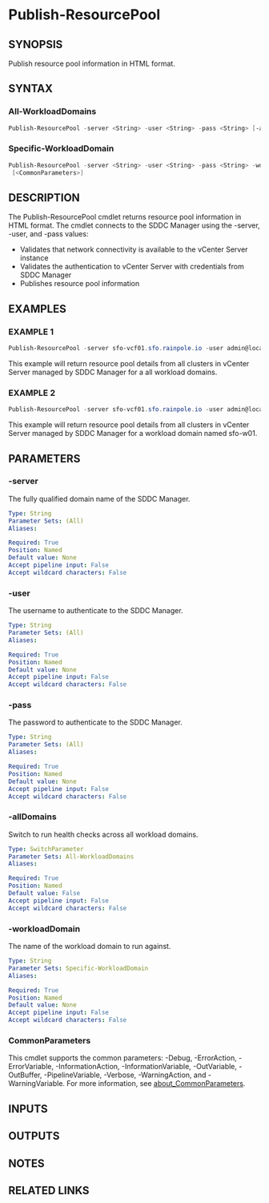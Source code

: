 # Publish-ResourcePool

## SYNOPSIS

Publish resource pool information in HTML format.

## SYNTAX

### All-WorkloadDomains

```powershell
Publish-ResourcePool -server <String> -user <String> -pass <String> [-allDomains] [<CommonParameters>]
```

### Specific-WorkloadDomain

```powershell
Publish-ResourcePool -server <String> -user <String> -pass <String> -workloadDomain <String>
 [<CommonParameters>]
```

## DESCRIPTION

The Publish-ResourcePool cmdlet returns resource pool information in HTML format.
The cmdlet connects to the SDDC Manager using the -server, -user, and -pass values:

- Validates that network connectivity is available to the vCenter Server instance
- Validates the authentication to vCenter Server with credentials from SDDC Manager
- Publishes resource pool information

## EXAMPLES

### EXAMPLE 1

```powershell
Publish-ResourcePool -server sfo-vcf01.sfo.rainpole.io -user admin@local -pass VMw@re1!VMw@re1! -allDomains
```

This example will return resource pool details from all clusters in vCenter Server managed by SDDC Manager for a all workload domains.

### EXAMPLE 2

```powershell
Publish-ResourcePool -server sfo-vcf01.sfo.rainpole.io -user admin@local -pass VMw@re1!VMw@re1! -workloadDomain sfo-w01
```

This example will return resource pool details from all clusters in vCenter Server managed by SDDC Manager for a workload domain named sfo-w01.

## PARAMETERS

### -server

The fully qualified domain name of the SDDC Manager.

```yaml
Type: String
Parameter Sets: (All)
Aliases:

Required: True
Position: Named
Default value: None
Accept pipeline input: False
Accept wildcard characters: False
```

### -user

The username to authenticate to the SDDC Manager.

```yaml
Type: String
Parameter Sets: (All)
Aliases:

Required: True
Position: Named
Default value: None
Accept pipeline input: False
Accept wildcard characters: False
```

### -pass

The password to authenticate to the SDDC Manager.

```yaml
Type: String
Parameter Sets: (All)
Aliases:

Required: True
Position: Named
Default value: None
Accept pipeline input: False
Accept wildcard characters: False
```

### -allDomains

Switch to run health checks across all workload domains.

```yaml
Type: SwitchParameter
Parameter Sets: All-WorkloadDomains
Aliases:

Required: True
Position: Named
Default value: False
Accept pipeline input: False
Accept wildcard characters: False
```

### -workloadDomain

The name of the workload domain to run against.

```yaml
Type: String
Parameter Sets: Specific-WorkloadDomain
Aliases:

Required: True
Position: Named
Default value: None
Accept pipeline input: False
Accept wildcard characters: False
```

### CommonParameters

This cmdlet supports the common parameters: -Debug, -ErrorAction, -ErrorVariable, -InformationAction, -InformationVariable, -OutVariable, -OutBuffer, -PipelineVariable, -Verbose, -WarningAction, and -WarningVariable. For more information, see [about_CommonParameters](http://go.microsoft.com/fwlink/?LinkID=113216).

## INPUTS

## OUTPUTS

## NOTES

## RELATED LINKS
